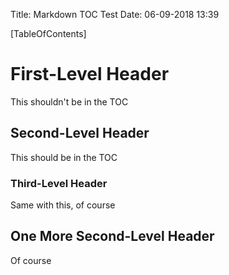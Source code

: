 Title: Markdown TOC Test
Date: 06-09-2018 13:39

[TableOfContents]

# First-Level Header
This shouldn't be in the TOC

## Second-Level Header
This should be in the TOC

### Third-Level Header
Same with this, of course

## One More Second-Level Header
Of course